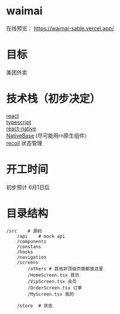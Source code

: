 # waimai

在线预览： https://waimai-sable.vercel.app/


# 目标

美团外卖


# 技术栈（初步决定）
 
[react][1]    
[typescript][2]     
[react-native][3]   
[NativeBase][5]   (尽可能用rn原生组件）   
[recoil][4]  状态管理     
 
 
[1]: https://reactjs.org/
[2]: https://www.typescriptlang.org/
[3]: https://reactnative.dev/
[4]: https://recoiljs.org/
[5]: https://nativebase.io/
 




# 开工时间

初步预计 6月1日后

 

# 目录结构
```
/src    # 源码
    /api    # mock api
    /components
    /constans
    /hooks  
    /navigation      
    /screens
        /others # 其他非顶级页面都放这里
        /HomeScreen.tsx 首页
        /VipScreen.tsx 会员
        /OrderScreen.tsx 订单
        /MyScreen.tsx 我的

    /store  # 状态
    
```


